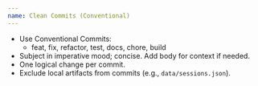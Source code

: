 ```yaml
---
name: Clean Commits (Conventional)
---
```


- Use Conventional Commits:
  - feat, fix, refactor, test, docs, chore, build
- Subject in imperative mood; concise. Add body for context if needed.
- One logical change per commit.
- Exclude local artifacts from commits (e.g., `data/sessions.json`).


